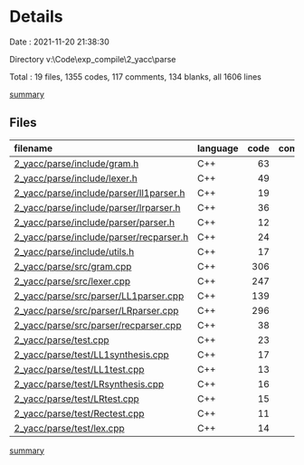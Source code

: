 # Details

Date : 2021-11-20 21:38:30

Directory v:\Code\exp_compile\2_yacc\parse

Total : 19 files,  1355 codes, 117 comments, 134 blanks, all 1606 lines

[summary](results.md)

## Files
| filename | language | code | comment | blank | total |
| :--- | :--- | ---: | ---: | ---: | ---: |
| [2_yacc/parse/include/gram.h](/2_yacc/parse/include/gram.h) | C++ | 63 | 8 | 8 | 79 |
| [2_yacc/parse/include/lexer.h](/2_yacc/parse/include/lexer.h) | C++ | 49 | 11 | 7 | 67 |
| [2_yacc/parse/include/parser/ll1parser.h](/2_yacc/parse/include/parser/ll1parser.h) | C++ | 19 | 1 | 5 | 25 |
| [2_yacc/parse/include/parser/lrparser.h](/2_yacc/parse/include/parser/lrparser.h) | C++ | 36 | 8 | 12 | 56 |
| [2_yacc/parse/include/parser/parser.h](/2_yacc/parse/include/parser/parser.h) | C++ | 12 | 0 | 2 | 14 |
| [2_yacc/parse/include/parser/recparser.h](/2_yacc/parse/include/parser/recparser.h) | C++ | 24 | 0 | 5 | 29 |
| [2_yacc/parse/include/utils.h](/2_yacc/parse/include/utils.h) | C++ | 17 | 0 | 3 | 20 |
| [2_yacc/parse/src/gram.cpp](/2_yacc/parse/src/gram.cpp) | C++ | 306 | 24 | 21 | 351 |
| [2_yacc/parse/src/lexer.cpp](/2_yacc/parse/src/lexer.cpp) | C++ | 247 | 26 | 24 | 297 |
| [2_yacc/parse/src/parser/LL1parser.cpp](/2_yacc/parse/src/parser/LL1parser.cpp) | C++ | 139 | 5 | 7 | 151 |
| [2_yacc/parse/src/parser/LRparser.cpp](/2_yacc/parse/src/parser/LRparser.cpp) | C++ | 296 | 16 | 14 | 326 |
| [2_yacc/parse/src/parser/recparser.cpp](/2_yacc/parse/src/parser/recparser.cpp) | C++ | 38 | 0 | 4 | 42 |
| [2_yacc/parse/test.cpp](/2_yacc/parse/test.cpp) | C++ | 23 | 18 | 2 | 43 |
| [2_yacc/parse/test/LL1synthesis.cpp](/2_yacc/parse/test/LL1synthesis.cpp) | C++ | 17 | 0 | 2 | 19 |
| [2_yacc/parse/test/LL1test.cpp](/2_yacc/parse/test/LL1test.cpp) | C++ | 13 | 0 | 5 | 18 |
| [2_yacc/parse/test/LRsynthesis.cpp](/2_yacc/parse/test/LRsynthesis.cpp) | C++ | 16 | 0 | 2 | 18 |
| [2_yacc/parse/test/LRtest.cpp](/2_yacc/parse/test/LRtest.cpp) | C++ | 15 | 0 | 5 | 20 |
| [2_yacc/parse/test/Rectest.cpp](/2_yacc/parse/test/Rectest.cpp) | C++ | 11 | 0 | 4 | 15 |
| [2_yacc/parse/test/lex.cpp](/2_yacc/parse/test/lex.cpp) | C++ | 14 | 0 | 2 | 16 |

[summary](results.md)